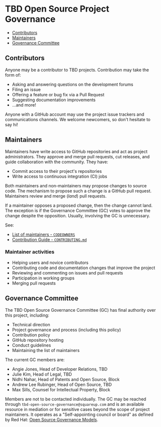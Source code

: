 # TBD Open Source Project Governance

<!-- TOC -->

* [Contributors](#contributors)
* [Maintainers](#maintainers)
* [Governance Committee](#governance-committee)

<!-- /TOC -->

## Contributors

Anyone may be a contributor to TBD projects. Contribution may take the form of:

* Asking and answering questions on the development forums
* Filing an issue
* Offering a feature or bug fix via a Pull Request
* Suggesting documentation improvements
* ...and more!

Anyone with a GitHub account may use the project issue trackers and communications channels. We welcome newcomers, so don't hesitate to say hi!

## Maintainers

Maintainers have write access to GitHub repositories and act as project administrators. They approve and merge pull requests, cut releases, and guide collaboration with the community. They have:

* Commit access to their project's repositories
* Write access to continuous integration (CI) jobs

Both maintainers and non-maintainers may propose changes to 
source code. The mechanism to propose such a change is a GitHub pull request. Maintainers review and merge (_land_) pull requests.

If a maintainer opposes a proposed change, then the change cannot land. The exception is if the Governance Committee (GC) votes to approve the change despite the opposition. Usually, involving the GC is unnecessary.

See:

* [List of maintainers - `CODEOWNERS`](https://github.com/TBD54566975/tbdex-protocol/blob/main/CODEOWNERS)
* [Contribution Guide - `CONTRIBUTING.md`](https://github.com/TBD54566975/tbdex-protocol/blob/main/CONTRIBUTING.md)

### Maintainer activities

* Helping users and novice contributors
* Contributing code and documentation changes that improve the project
* Reviewing and commenting on issues and pull requests
* Participation in working groups
* Merging pull requests

## Governance Committee

The TBD Open Source Governance Committee (GC) has final authority over this project, including:

* Technical direction
* Project governance and process (including this policy)
* Contribution policy
* GitHub repository hosting
* Conduct guidelines
* Maintaining the list of maintainers

The current GC members are:

* Angie Jones, Head of Developer Relations, TBD
* Julie Kim, Head of Legal, TBD
* Nidhi Nahar, Head of Patents and Open Source, Block
* Andrew Lee Rubinger, Head of Open Source, TBD
* Max Sills, Counsel for Intellectual Property, Block

Members are not to be contacted individually. The GC may be reached through `tbd-open-source-governance@squareup.com` and is an available resource in mediation or for sensitive cases beyond the scope of project maintainers. It operates as a "Self-appointing council or board" as defined by Red Hat: [Open Source Governance Models](https://www.redhat.com/en/blog/understanding-open-source-governance-models).